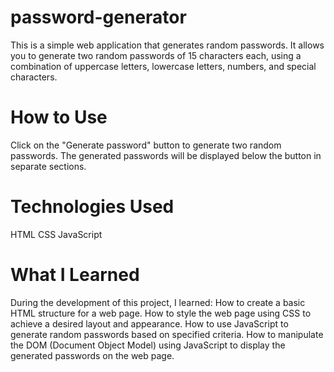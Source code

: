 # password-generator
This is a simple web application that generates random passwords. It allows you to generate two random passwords of 15 characters each, using a combination of uppercase letters, lowercase letters, numbers, and special characters.

# How to Use
Click on the "Generate password" button to generate two random passwords.
The generated passwords will be displayed below the button in separate sections.


# Technologies Used
HTML
CSS
JavaScript


# What I Learned
During the development of this project, I learned:
How to create a basic HTML structure for a web page.
How to style the web page using CSS to achieve a desired layout and appearance.
How to use JavaScript to generate random passwords based on specified criteria.
How to manipulate the DOM (Document Object Model) using JavaScript to display the generated passwords on the web page.

